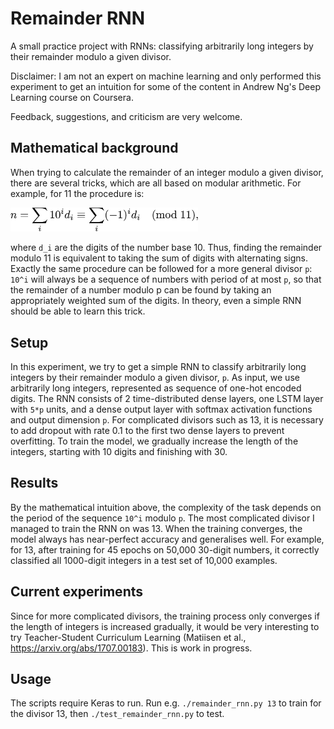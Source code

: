 # Remainder RNN

A small practice project with RNNs: classifying arbitrarily long integers by their remainder
modulo a given divisor.

Disclaimer: I am not an expert on machine learning and only performed this experiment
to get an intuition for some of the content in Andrew Ng's Deep Learning course
on Coursera.

Feedback, suggestions, and criticism are very welcome.

## Mathematical background
When trying to calculate the remainder of an integer modulo a given divisor,
there are several tricks, which are all based on modular arithmetic.
For example,
for 11 the procedure is:

<img src="modulo_11_calculation.png" alt="modulo 11" width="300px"/>

where `d_i` are the digits of the number base 10. Thus, finding the remainder
modulo 11 is equivalent to taking the sum of digits with alternating signs.
Exactly the same procedure can be followed for a more general divisor `p`: `10^i` will always
be a sequence of numbers with period of at most `p`, so that the remainder of a
number modulo p can be found by taking an appropriately weighted sum of the
digits. In theory, even a simple RNN should be able to learn this trick.

## Setup
In this experiment, we try to get a simple RNN to classify arbitrarily long
integers by their remainder modulo a given divisor, `p`. As input, we use
arbitrarily long integers, represented as sequence of one-hot encoded digits.
The RNN consists of 2 time-distributed
dense layers, one LSTM layer with `5*p` units, and a dense output layer with
softmax activation functions and output dimension `p`.
For complicated divisors such as 13, it is necessary to add dropout with rate
0.1 to the first two dense layers to prevent overfitting.
To train the model, we gradually increase the length of the integers, starting
with 10 digits and finishing with 30.

## Results
By the mathematical intuition above, the complexity of the task depends on the
period of the sequence `10^i` modulo `p`.
The most complicated divisor I managed to train the RNN on was 13.
When the training converges, the model always
has near-perfect accuracy and generalises well. For example,
for 13, after training for 45 epochs on 50,000 30-digit numbers, it correctly
classified all 1000-digit integers in a test set of 10,000 examples.

## Current experiments
Since for more complicated divisors, the training process only converges if the
length of integers is increased gradually, it would be very interesting to try
Teacher-Student Curriculum Learning (Matiisen et al.,
https://arxiv.org/abs/1707.00183). This is work in progress.

## Usage
The scripts require Keras to run. Run e.g. `./remainder_rnn.py 13` to train for the
divisor 13, then `./test_remainder_rnn.py` to test.
